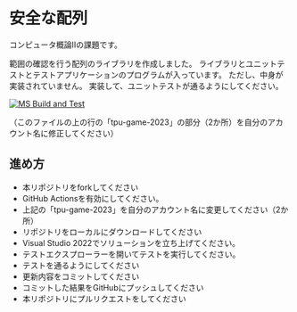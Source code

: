 # 安全な配列

コンピュータ概論IIの課題です。

範囲の確認を行う配列のライブラリを作成しました。
ライブラリとユニットテストとテストアプリケーションのプログラムが入っています。
ただし、中身が実装されていません。
実装して、ユニットテストが通るようにしてください。

[![MS Build and Test](https://github.com/ayuzakana84/comp2_4_array/actions/workflows/ms_test.yml/badge.svg)](https://github.com/ayuzakana84/comp2_4_array/actions/workflows/ms_test.yml)

（このファイルの上の行の「tpu-game-2023」の部分（2か所）を自分のアカウント名に修正してください）

## 進め方

* 本リポジトリをforkしてください
* GitHub Actionsを有効にしてください。
* 上記の「tpu-game-2023」を自分のアカウント名に変更してください（2か所）
* リポジトリをローカルにダウンロードしてください
* Visual Studio 2022でソリューションを立ち上げてください。
* テストエクスプローラーを開いてテストを実行してください。
* テストを通るようにしてください
* 更新内容をコミットしてください
* コミットした結果をGitHubにプッシュしてください
* 本リポジトリにプルリクエストをしてください
